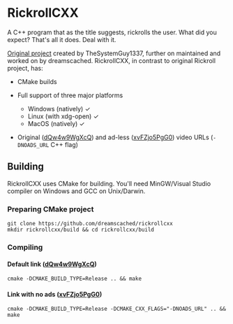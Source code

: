 # RickrollCXX

A C++ program that as the title suggests, rickrolls the user. What did you
expect? That's all it does. Deal with it.

[Original project][1] created by TheSystemGuy1337, further on maintained and worked
on by dreamscached. RickrollCXX, in contrast to original Rickroll project, has:

  * CMake builds

  * Full support of three major platforms
    * Windows (natively) ✓
    * Linux (with xdg-open) ✓
    * MacOS (natively) ✓
    
  * Original ([dQw4w9WgXcQ](https://youtu.be/dQw4w9WgXcQ)) and ad-less ([xvFZjo5PgG0](https://youtu.be/xvFZjo5PgG0))
    video URLs (`-DNOADS_URL` C++ flag)

## Building

RickrollCXX uses CMake for building. You'll need MinGW/Visual Studio 
compiler on Windows and GCC on Unix/Darwin.

### Preparing CMake project

```shell
git clone https://github.com/dreamscached/rickrollcxx
mkdir rickrollcxx/build && cd rickrollcxx/build
```

### Compiling

#### Default link ([dQw4w9WgXcQ](https://youtu.be/dQw4w9WgXcQ))

```shell
cmake -DCMAKE_BUILD_TYPE=Release .. && make
```

#### Link with no ads ([xvFZjo5PgG0](https://youtu.be/xvFZjo5PgG0))

```shell
cmake -DCMAKE_BUILD_TYPE=Release -DCMAKE_CXX_FLAGS="-DNOADS_URL" .. && make
```

[1]: https://github.com/TheSystemGuy1337/Rickroll
